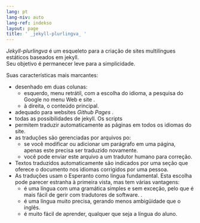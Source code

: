 ```yaml
---
lang: pt
lang-niv: auto
lang-ref: indekso
layout: page
title: ' _jekyll-plurlingva_ '
---
```


 _Jekyll-plurlingva_ é um esqueleto para a criação de sites multilíngues estáticos baseados em jekyll.  
Seu objetivo é permanecer leve para a simplicidade.

Suas características mais marcantes:
 * desenhado em duas colunas:
   * esquerdo, menu retrátil, com a escolha do idioma, a pesquisa do Google no menu Web e site .
   * à direita, o conteúdo principal.
 * adequado para websites _Github Pages_ .
 * todas as possibilidades de jekyll. Os scripts
 * permitem traduzir automaticamente as páginas em todos os idiomas do site.
 * as traduções são gerenciadas por arquivos po:
   * se você modificar ou adicionar um parágrafo em uma página, apenas este precisa ser traduzido novamente.
   * você pode enviar este arquivo a um tradutor humano para correção.
 * Textos traduzidos automaticamente são indicados por uma seção que oferece o documento nos idiomas corrigidos por uma pessoa.
 * As traduções usam o Esperanto como língua fundamental. Esta escolha pode parecer estranha à primeira vista, mas tem várias vantagens:
   * é uma língua com uma gramática simples e sem exceção, pelo que é mais fácil de gerir com tradutores de software. .
   * é uma língua muito precisa, gerando menos ambigüidade que o inglês.
   * é muito fácil de aprender, qualquer que seja a língua do aluno.



